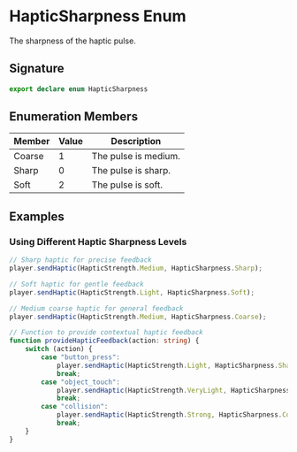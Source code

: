 # HapticSharpness Enum

The sharpness of the haptic pulse.

## Signature

```typescript
export declare enum HapticSharpness
```

## Enumeration Members

| Member | Value | Description |
|---------|--------|-------------|
| Coarse | 1 | The pulse is medium. |
| Sharp | 0 | The pulse is sharp. |
| Soft | 2 | The pulse is soft. |

## Examples

### Using Different Haptic Sharpness Levels

```typescript
// Sharp haptic for precise feedback
player.sendHaptic(HapticStrength.Medium, HapticSharpness.Sharp);

// Soft haptic for gentle feedback
player.sendHaptic(HapticStrength.Light, HapticSharpness.Soft);

// Medium coarse haptic for general feedback
player.sendHaptic(HapticStrength.Medium, HapticSharpness.Coarse);

// Function to provide contextual haptic feedback
function provideHapticFeedback(action: string) {
    switch (action) {
        case "button_press":
            player.sendHaptic(HapticStrength.Light, HapticSharpness.Sharp);
            break;
        case "object_touch":
            player.sendHaptic(HapticStrength.VeryLight, HapticSharpness.Soft);
            break;
        case "collision":
            player.sendHaptic(HapticStrength.Strong, HapticSharpness.Coarse);
            break;
    }
}
```
